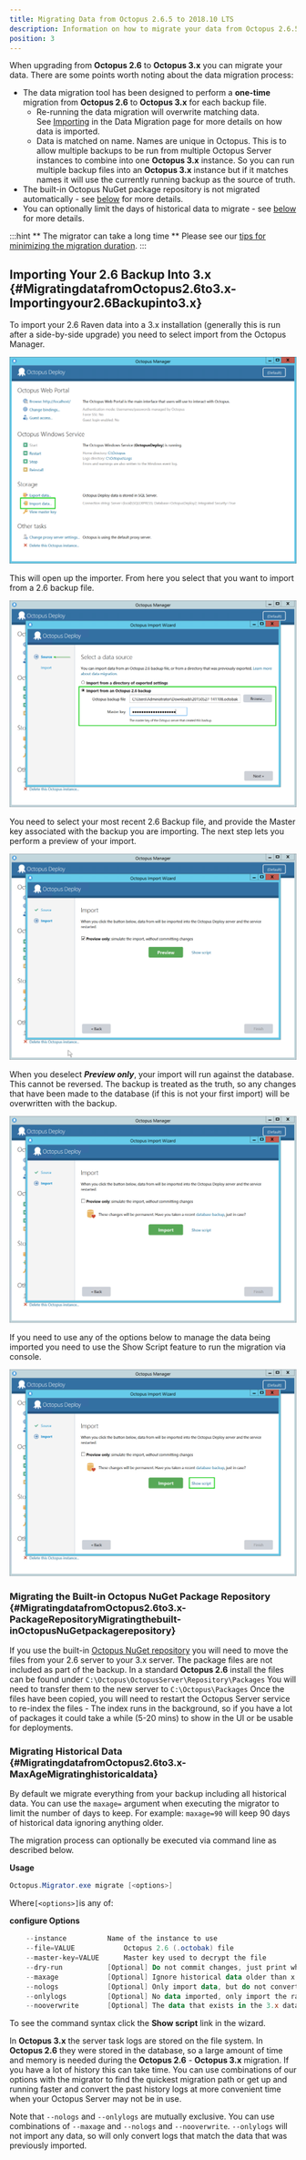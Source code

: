 ```yaml
---
title: Migrating Data from Octopus 2.6.5 to 2018.10 LTS
description: Information on how to migrate your data from Octopus 2.6.5 to 2018.10 LTS.
position: 3
---
```


When upgrading from **Octopus 2.6** to **Octopus 3.x** you can migrate your data. There are some points worth noting about the data migration process:

- The data migration tool has been designed to perform a **one-time** migration from **Octopus 2.6** to **Octopus 3.x** for each backup file.
    * Re-running the data migration will overwrite matching data. See [Importing](/docs/administration/data-migration.md) in the Data Migration page for more details on how data is imported.
    * Data is matched on name. Names are unique in Octopus. This is to allow multiple backups to be run from multiple Octopus Server instances to combine into one **Octopus 3.x** instance.
    So you can run multiple backup files into an **Octopus 3.x** instance but if it matches names it will use the currently running backup as the source of truth.
- The built-in Octopus NuGet package repository is not migrated automatically - see [below](/docs/administration/upgrading/legacy/upgrading-from-octopus-2.6.5-2018.10lts/migrating-data-from-octopus-2.6.5-2018.10lts.md) for more details.
- You can optionally limit the days of historical data to migrate - see [below](/docs/administration/upgrading/legacy/upgrading-from-octopus-2.6.5-2018.10lts/migrating-data-from-octopus-2.6.5-2018.10lts.md) for more details.

:::hint
** The migrator can take a long time **
Please see our [tips for minimizing the migration duration](minimize-migration-time.md).
:::

## Importing Your 2.6 Backup Into 3.x {#MigratingdatafromOctopus2.6to3.x-Importingyour2.6Backupinto3.x}

To import your 2.6 Raven data into a 3.x installation (generally this is run after a side-by-side upgrade) you need to select import from the Octopus Manager.

![](/docs/images/3048787/3964992.png "width=500")

This will open up the importer. From here you select that you want to import from a 2.6 backup file.

![](/docs/images/3048787/3964993.png "width=500")

You need to select your most recent 2.6 Backup file, and provide the Master key associated with the backup you are importing. The next step lets you perform a preview of your import.

![](/docs/images/3048787/3964994.png "width=500")

When you deselect ***Preview only***, your import will run against the database. This cannot be reversed. The backup is treated as the truth, so any changes that have been made to the database (if this is not your first import) will be overwritten with the backup.

![](/docs/images/3048787/3964995.png "width=500")

If you need to use any of the options below to manage the data being imported you need to use the Show Script feature to run the migration via console.

![](/docs/images/3048787/3964996.png "width=500")

### Migrating the Built-in Octopus NuGet Package Repository {#MigratingdatafromOctopus2.6to3.x-PackageRepositoryMigratingthebuilt-inOctopusNuGetpackagerepository}

If you use the built-in [Octopus NuGet repository](/docs/packaging-applications/package-repositories/index.md) you will need to move the files from your 2.6 server to your 3.x server. The package files are not included as part of the backup.
In a standard **Octopus 2.6** install the files can be found under `C:\Octopus\OctopusServer\Repository\Packages`
You will need to transfer them to the new server to `C:\Octopus\Packages` Once the files have been copied, you will need to restart the Octopus Server service to re-index the files - The index runs in the background, so if you have a lot of packages it could take a while (5-20 mins) to show in the UI or be usable for deployments.

### Migrating Historical Data {#MigratingdatafromOctopus2.6to3.x-MaxAgeMigratinghistoricaldata}

By default we migrate everything from your backup including all historical data. You can use the `maxage=` argument when executing the migrator to limit the number of days to keep. For example: `maxage=90` will keep 90 days of historical data ignoring anything older.

The migration process can optionally be executed via command line as described below.

**Usage**

```powershell
Octopus.Migrator.exe migrate [<options>]
```

Where`[<options>]`is any of:

**configure Options**

```powershell
    --instance			Name of the instance to use
    --file=VALUE  	     	Octopus 2.6 (.octobak) file
    --master-key=VALUE   	Master key used to decrypt the file
    --dry-run			[Optional] Do not commit changes, just print what would have happened
    --maxage			[Optional] Ignore historical data older than x days
    --nologs			[Optional] Only import data, but do not convert and import the raw server log entries
    --onlylogs			[Optional] No data imported, only import the raw server log entries for existing migrated data.
    --nooverwrite		[Optional] The data that exists in the 3.x database will be treated as truth and not overwritten 					by the backup file, only new data will be inserted
```

To see the command syntax click the **Show script** link in the wizard.

In **Octopus 3.x** the server task logs are stored on the file system. In **Octopus 2.6** they were stored in the database, so a large amount of time and memory is needed during the **Octopus 2.6** - **Octopus 3.x** migration. If you have a lot of history this can take time. You can use combinations of our options with the migrator to find the quickest migration path or get up and running faster and convert the past history logs at more convenient time when your Octopus Server may not be in use.

Note that `--nologs` and `--onlylogs` are mutually exclusive. You can use combinations of `--maxage` and `--nologs` and `--nooverwrite`. `--onlylogs` will not import any data, so will only convert logs that match the data that was previously imported.
